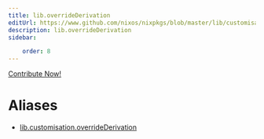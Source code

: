 ```yaml
---
title: lib.overrideDerivation
editUrl: https://www.github.com/nixos/nixpkgs/blob/master/lib/customisation.nix#L40C24
description: lib.overrideDerivation
sidebar:

    order: 8
---
```


<a href="https://www.github.com/nixos/nixpkgs/blob/master/lib/customisation.nix#L40C24">Contribute Now!</a>


# Aliases

- [lib.customisation.overrideDerivation](reference/lib/customisation/lib-customisation-overrideDerivation)


